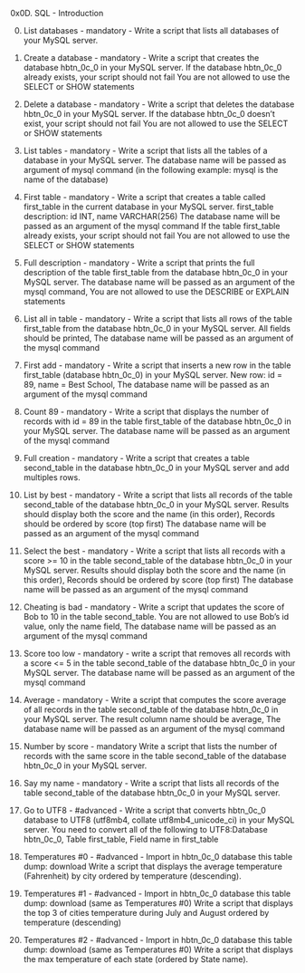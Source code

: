 0x0D. SQL - Introduction

0. List databases - mandatory - Write a script that lists all databases of your MySQL server.

1. Create a database - mandatory - Write a script that creates the database hbtn_0c_0 in your MySQL server.
If the database hbtn_0c_0 already exists, your script should not fail
You are not allowed to use the SELECT or SHOW statements

2. Delete a database - mandatory - Write a script that deletes the database hbtn_0c_0 in your MySQL server.
If the database hbtn_0c_0 doesn’t exist, your script should not fail
You are not allowed to use the SELECT or SHOW statements

3. List tables - mandatory - Write a script that lists all the tables of a database in your MySQL server.
The database name will be passed as argument of mysql command (in the following example: mysql is the name of the database)

4. First table - mandatory - Write a script that creates a table called first_table in the current database in your MySQL server.
first_table description: id INT, name VARCHAR(256)
The database name will be passed as an argument of the mysql command
If the table first_table already exists, your script should not fail
You are not allowed to use the SELECT or SHOW statements

5. Full description - mandatory - Write a script that prints the full description of the table first_table from the database hbtn_0c_0 in your MySQL server.
The database name will be passed as an argument of the mysql command, You are not allowed to use the DESCRIBE or EXPLAIN statements

6. List all in table - mandatory - Write a script that lists all rows of the table first_table from the database hbtn_0c_0 in your MySQL server.
All fields should be printed, The database name will be passed as an argument of the mysql command

7. First add - mandatory - Write a script that inserts a new row in the table first_table (database hbtn_0c_0) in your MySQL server.
New row: id = 89, name = Best School, The database name will be passed as an argument of the mysql command

8. Count 89 - mandatory - Write a script that displays the number of records with id = 89 in the table first_table of the database hbtn_0c_0 in your MySQL server.
The database name will be passed as an argument of the mysql command

9. Full creation - mandatory - Write a script that creates a table second_table in the database hbtn_0c_0 in your MySQL server and add multiples rows.

10. List by best - mandatory - Write a script that lists all records of the table second_table of the database hbtn_0c_0 in your MySQL server.
Results should display both the score and the name (in this order), Records should be ordered by score (top first)
The database name will be passed as an argument of the mysql command

11. Select the best - mandatory - Write a script that lists all records with a score >= 10 in the table second_table of the database hbtn_0c_0 in your MySQL server.
Results should display both the score and the name (in this order), Records should be ordered by score (top first)
The database name will be passed as an argument of the mysql command

12. Cheating is bad - mandatory - Write a script that updates the score of Bob to 10 in the table second_table.
You are not allowed to use Bob’s id value, only the name field, The database name will be passed as an argument of the mysql command

13. Score too low - mandatory - write a script that removes all records with a score <= 5 in the table second_table of the database hbtn_0c_0 in your MySQL server.
The database name will be passed as an argument of the mysql command

14. Average - mandatory - Write a script that computes the score average of all records in the table second_table of the database hbtn_0c_0 in your MySQL server.
The result column name should be average, The database name will be passed as an argument of the mysql command

15. Number by score - mandatory
Write a script that lists the number of records with the same score in the table second_table of the database hbtn_0c_0 in your MySQL server.

16. Say my name - mandatory - Write a script that lists all records of the table second_table of the database hbtn_0c_0 in your MySQL server.

17. Go to UTF8 - #advanced - Write a script that converts hbtn_0c_0 database to UTF8 (utf8mb4, collate utf8mb4_unicode_ci) in your MySQL server.
You need to convert all of the following to UTF8:Database hbtn_0c_0, Table first_table, Field name in first_table

18. Temperatures #0 - #advanced - Import in hbtn_0c_0 database this table dump: download
Write a script that displays the average temperature (Fahrenheit) by city ordered by temperature (descending).

19. Temperatures #1 - #advanced - Import in hbtn_0c_0 database this table dump: download (same as Temperatures #0)
Write a script that displays the top 3 of cities temperature during July and August ordered by temperature (descending)

20. Temperatures #2 - #advanced - Import in hbtn_0c_0 database this table dump: download (same as Temperatures #0)
Write a script that displays the max temperature of each state (ordered by State name).
